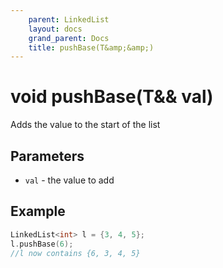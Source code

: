 ```yaml
---
    parent: LinkedList
    layout: docs
    grand_parent: Docs
    title: pushBase(T&amp;&amp;)
---
```


# void pushBase(T&amp;&amp; val)

Adds the value to the start of the list

## Parameters

- `val` - the value to add

## Example

```cpp
LinkedList<int> l = {3, 4, 5};
l.pushBase(6);
//l now contains {6, 3, 4, 5}
```
